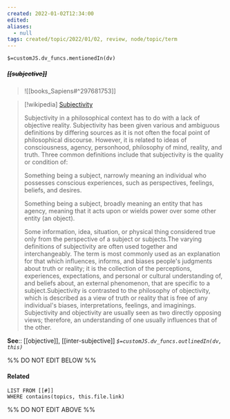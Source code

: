 ```yaml
---
created: 2022-01-02T12:34:00 
edited: 
aliases:
  - null
tags: created/topic/2022/01/02, review, node/topic/term
---
```

`$=customJS.dv_funcs.mentionedIn(dv)`

##### <s class="topic-title">[[subjective]]</s>

> ![[books_Sapiens#^297681753]]


> [!wikipedia] [Subjectivity](https://en.wikipedia.org/wiki/Subjectivity)
> 
> Subjectivity in a philosophical context has to do with a lack of objective reality. Subjectivity has been given various and ambiguous definitions by differing sources as it is not often the focal point of philosophical discourse. However, it is related to ideas of consciousness, agency, personhood, philosophy of mind, reality, and truth. Three common definitions include that subjectivity is the quality or condition of:
> 
> 
> 
> Something being a subject, narrowly meaning an individual who possesses conscious experiences, such as perspectives, feelings, beliefs, and desires.
> 
> Something being a subject, broadly meaning an entity that has agency, meaning that it acts upon or wields power over some other entity (an object).
> 
> Some information, idea, situation, or physical thing considered true only from the perspective of a subject or subjects.The varying definitions of subjectivity are often used together and interchangeably. The term is most commonly used as an explanation for that which influences, informs, and biases people's judgments about truth or reality; it is the collection of the perceptions, experiences, expectations, and personal or cultural understanding of, and beliefs about, an external phenomenon, that are specific to a subject.Subjectivity is contrasted to the philosophy of objectivity, which is described as a view of truth or reality that is free of any individual's biases, interpretations, feelings, and imaginings. Subjectivity and objectivity are usually seen as two directly opposing views; therefore, an understanding of one usually influences that of the other.
>


**See**:: [[objective]], [[inter-subjective]]
*`$=customJS.dv_funcs.outlinedIn(dv, this)`*

%% DO NOT EDIT BELOW %%
#### Related 
```dataview
LIST FROM [[#]]
WHERE contains(topics, this.file.link)
```
%% DO NOT EDIT ABOVE %%
